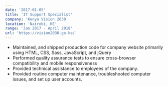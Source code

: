 ```yaml
---
date: '2017-01-05'
title: 'IT Support Specialist'
company: 'Kenya Vision 2030'
location: 'Nairobi, KE'
range: 'Jan 2017 - April 2018'
url: 'https://vision2030.go.ke/'
---
```


- Maintained, and shipped production code for company website primarily using HTML, CSS, Sass, JavaScript, and jQuery
- Performed quality assurance tests to ensure cross-browser compatibility and mobile responsiveness
- Provided technical assistance to employees of the company.
- Provided routine computer maintenance, troubleshooted computer issues, and set up user accounts.

